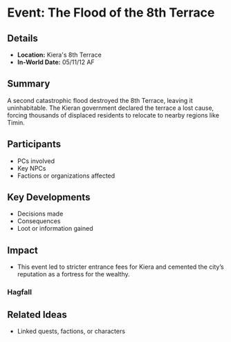 # Event: The Flood of the 8th Terrace
## Details
- **Location:** Kiera's 8th Terrace
- **In-World Date:**  05/11/12 AF
## Summary
A second catastrophic flood destroyed the 8th Terrace, leaving it uninhabitable. The Kieran government declared the terrace a lost cause, forcing thousands of displaced residents to relocate to nearby regions like Timin.
## Participants
- PCs involved
- Key NPCs
- Factions or organizations affected
## Key Developments
- Decisions made
- Consequences
- Loot or information gained
## Impact
- This event led to stricter entrance fees for Kiera and cemented the city’s reputation as a fortress for the wealthy.

### Hagfall
## Related Ideas
- Linked quests, factions, or characters
